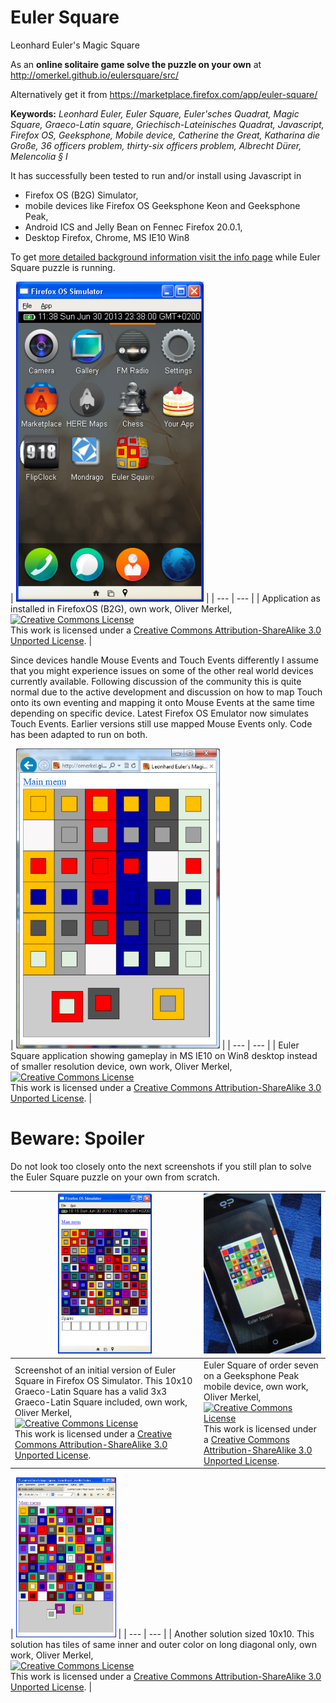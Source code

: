 Euler Square
============

Leonhard Euler's Magic Square

As an __online solitaire game solve the puzzle on your own__ at http://omerkel.github.io/eulersquare/src/

Alternatively get it from https://marketplace.firefox.com/app/euler-square/

__Keywords:__ _Leonhard Euler, Euler Square, Euler'sches Quadrat,
Magic Square, Graeco-Latin square, Griechisch-Lateinisches Quadrat,
Javascript, Firefox OS, Geeksphone, Mobile device,
Catherine the Great, Katharina die Gro&szlig;e, 36 officers problem,
thirty-six officers problem, Albrecht D&uuml;rer, Melencolia &sect; I_

It has successfully been tested to run and/or install using Javascript in
* Firefox OS (B2G) Simulator,
* mobile devices like Firefox OS Geeksphone Keon and Geeksphone Peak,
* Android ICS and Jelly Bean on Fennec Firefox 20.0.1,
* Desktop Firefox, Chrome, MS IE10 Win8

To get [more detailed background information visit the
info page](http://omerkel.github.io/eulersquare/src/info.html) while
Euler Square puzzle is running.

| <img height="512" ondragstart="return false;" alt="Application as installed in FirefoxOS (B2G), own work, Oliver Merkel, Creative Commons Attribution-Share Alike license" src="/doc/img/eulerb2g.png" /> |
| --- | --- |
| Application as installed in FirefoxOS (B2G), own work, Oliver Merkel,<br /><a rel="license" href="http://creativecommons.org/licenses/by-sa/3.0/deed.en_US"><img alt="Creative Commons License" style="border-width:0" src="http://i.creativecommons.org/l/by-sa/3.0/88x31.png" /></a><br />This work is licensed under a <a rel="license" href="http://creativecommons.org/licenses/by-sa/3.0/deed.en_US">Creative Commons Attribution-ShareAlike 3.0 Unported License</a>. |

Since devices handle Mouse Events and Touch Events differently
I assume that you might experience issues on some of the other real
world devices currently available. Following discussion of the
community this is quite normal due to the active development and
discussion on how to map Touch onto its own eventing and mapping
it onto Mouse Events at the same time depending on specific device.
Latest Firefox OS Emulator now simulates Touch Events. Earlier
versions still use mapped Mouse Events only. Code has been adapted
to run on both.

| <img height="480" ondragstart="return false;" alt="Euler Square application showing gameplay in MS IE10 on Win8 desktop instead of smaller resolution device, own work, Oliver Merkel, Creative Commons License, This work is licensed under a Creative Commons Attribution-ShareAlike 3.0 Unported License." src="/doc/img/euler_ie10gameplay.png" /> |
| --- | --- |
| Euler Square application showing gameplay in MS IE10 on Win8 desktop instead of smaller resolution device, own work, Oliver Merkel,<br /><a rel="license" href="http://creativecommons.org/licenses/by-sa/3.0/deed.en_US"><img alt="Creative Commons License" style="border-width:0" src="http://i.creativecommons.org/l/by-sa/3.0/88x31.png" /></a><br />This work is licensed under a <a rel="license" href="http://creativecommons.org/licenses/by-sa/3.0/deed.en_US">Creative Commons Attribution-ShareAlike 3.0 Unported License</a>. |

Beware: Spoiler
===============

Do not look too closely onto the next screenshots if you still plan
to solve the Euler Square puzzle on your own from scratch.


| <img height="256" ondragstart="return false;" alt="Screenshot of an initial version of Euler Square in Firefox OS Simulator. This 10x10 Graeco-Latin Square has a valid 3x3 Graeco-Latin Square included, own work, Oliver Merkel, Creative Commons Attribution-Share Alike license" src="/doc/img/euler10b2g.png" /> | <img height="256" ondragstart="return false;" alt="Euler Square of order seven on a Geeksphone Peak mobile device, own work, Oliver Merkel, Creative Commons Attribution-Share Alike license" src="/doc/img/euler_square_7_geeksphone_peak.jpg" /> |
| --- | --- |
| Screenshot of an initial version of Euler Square in Firefox OS Simulator. This 10x10 Graeco-Latin Square has a valid 3x3 Graeco-Latin Square included, own work, Oliver Merkel,<br /><a rel="license" href="http://creativecommons.org/licenses/by-sa/3.0/deed.en_US"><img alt="Creative Commons License" style="border-width:0" src="http://i.creativecommons.org/l/by-sa/3.0/88x31.png" /></a><br />This work is licensed under a <a rel="license" href="http://creativecommons.org/licenses/by-sa/3.0/deed.en_US">Creative Commons Attribution-ShareAlike 3.0 Unported License</a>. | Euler Square of order seven on a Geeksphone Peak mobile device, own work, Oliver Merkel,<br /><a rel="license" href="http://creativecommons.org/licenses/by-sa/3.0/deed.en_US"><img alt="Creative Commons License" style="border-width:0" src="http://i.creativecommons.org/l/by-sa/3.0/88x31.png" /></a><br />This work is licensed under a <a rel="license" href="http://creativecommons.org/licenses/by-sa/3.0/deed.en_US">Creative Commons Attribution-ShareAlike 3.0 Unported License</a>. |

| <img height="256" ondragstart="return false;" alt="Another 10x10 solution with tiles of same inner and outer color on long diagonal only, own work, Oliver Merkel, Creative Commons Attribution-Share Alike license" src="/doc/img/euler_another10x10.png" /> |
| --- | --- |
| Another solution sized 10x10. This solution has tiles of same inner and outer color on long diagonal only, own work, Oliver Merkel,<br /><a rel="license" href="http://creativecommons.org/licenses/by-sa/3.0/deed.en_US"><img alt="Creative Commons License" style="border-width:0" src="http://i.creativecommons.org/l/by-sa/3.0/88x31.png" /></a><br />This work is licensed under a <a rel="license" href="http://creativecommons.org/licenses/by-sa/3.0/deed.en_US">Creative Commons Attribution-ShareAlike 3.0 Unported License</a>. |

